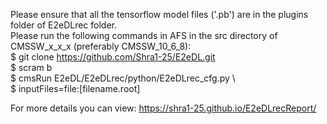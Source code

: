 Please ensure that all the tensorflow model files ('.pb') are in the plugins folder of E2eDLrec folder.  
Please run the following commands in AFS in the src directory of CMSSW_x_x_x (preferably CMSSW_10_6_8):  
 $ git clone https://github.com/Shra1-25/E2eDL.git  
 $ scram b  
 $ cmsRun E2eDL/E2eDLrec/python/E2eDLrec_cfg.py \  
 $ inputFiles=file:[filename.root]  
   
     
     
For more details you can view: https://shra1-25.github.io/E2eDLrecReport/ 
